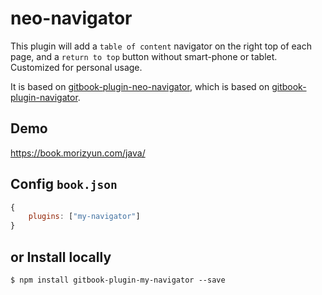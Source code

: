 # neo-navigator

This plugin will add a `table of content` navigator on the right top of each page, and a `return to top` button without smart-phone or tablet. Customized for personal usage.

It is based on [gitbook-plugin-neo-navigator](https://github.com/morizyun/gitbook-plugin-neo-navigator), which is based on [gitbook-plugin-navigator](https://github.com/zhangzq/gitbook-plugin-navigator).

## Demo

https://book.morizyun.com/java/

## Config `book.json`

```js
{
    plugins: ["my-navigator"]
}
```

## or Install locally

```
$ npm install gitbook-plugin-my-navigator --save
```
